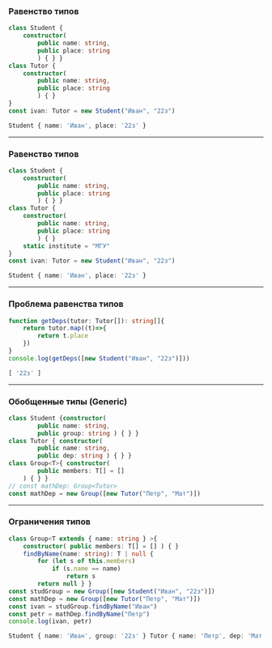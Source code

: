 ### Равенство типов

```typescript
class Student {        
    constructor(
        public name: string, 
        public place: string
        ) { } }
class Tutor {        
    constructor(
        public name: string, 
        public place: string
        ) { }    
}
const ivan: Tutor = new Student("Иван", "22з")
```
```typescript
Student { name: 'Иван', place: '22з' }
```

---

### Равенство типов

```typescript
class Student {        
    constructor(
        public name: string, 
        public place: string
        ) { } }
class Tutor {        
    constructor(
        public name: string, 
        public place: string
        ) { }
    static institute = "МГУ"    
}
const ivan: Tutor = new Student("Иван", "22з")
```
```typescript
Student { name: 'Иван', place: '22з' }
```

---

### Проблема равенства типов

```typescript
function getDeps(tutor: Tutor[]): string[]{
    return tutor.map((t)=>{
        return t.place
    })   
}
console.log(getDeps([new Student("Иван", "22з")]))
```
```typescript
[ '22з' ]
```

----

### Обобщенные типы (Generic)

```typescript
class Student {constructor(
        public name: string,
        public group: string ) { } }
class Tutor { constructor(
        public name: string,
        public dep: string ) { } }
class Group<T>{ constructor( 
        public members: T[] = []
    ) { } }
// const mathDep: Group<Tutor>
const mathDep = new Group([new Tutor("Петр", "Мат")])
```

---

### Ограничения типов

```typescript
class Group<T extends { name: string } >{
    constructor( public members: T[] = [] ) { }
    findByName(name: string): T | null {
        for (let s of this.members)
            if (s.name == name)
                return s
        return null } }
const studGroup = new Group([new Student("Иван", "22з")])
const mathDep = new Group([new Tutor("Петр", "Мат")])
const ivan = studGroup.findByName("Иван")
const petr = mathDep.findByName("Петр")
console.log(ivan, petr)
```
```typescript
Student { name: 'Иван', group: '22з' } Tutor { name: 'Петр', dep: 'Мат' }
```